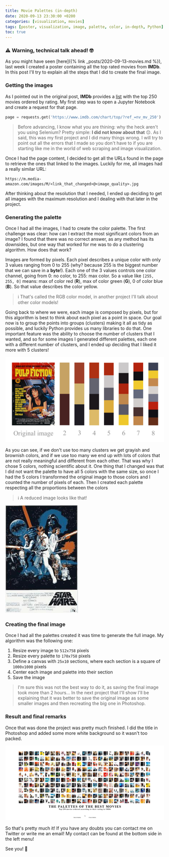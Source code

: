 ```yaml
---
title: Movie Palettes (in-depth)
date: 2020-09-13 23:30:00 +0200
categories: [visualization, movies]
tags: [poster, visualization, image, palette, color, in-depth, Python]
toc: true
---
```


### ⚠️ Warning, technical talk ahead! 🤓

As you might have seen [here]({% link _posts/2020-09-13-movies.md %}), last week I created a poster containing all the top rated movies from **IMDb**. In this post I'll try to explain all the steps that I did to create the final image. 

### Getting the images

As I pointed out in the original post, **IMDb** provides a <a href="https://www.imdb.com/chart/top/?ref_=nv_mv_250" target="_blank">list</a> with the top 250 movies ordered by rating. My first step was to open a Jupyter Notebook and create a request for that page.

```python
page = requests.get('https://www.imdb.com/chart/top/?ref_=nv_mv_250')
```

> Before advancing, I know what you are thining: why the heck aren't you using Selenium? Pretty simple: **I did not know about that** 😔. As I said, this was my first project and I did many things wrong. I will try to point out all the errors that I made so you don't have to if you are starting like me in the world of web scraping and image visualization.

Once I had the page content, I decided to get all the URLs found in the page to retrieve the ones that linked to the images. Luckily for me, all images had a really similar URL: 

```
https://m.media-amazon.com/images/M/<link_that_changed>@<image_quality>.jpg
```

After thinking about the resolution that I needed, I ended up deciding to get all images with the maximum resolution and I dealing with that later in the project.

### Generating the palette

Once I had all the images, I had to create the color palette. The first challenge was clear: how can I extract the most significant colors from an image? I found that there was no correct answer, as any method has its downsides, but one way that worked for me was to do a clustering algorithm. How does that work?

Images are formed by pixels. Each pixel describes a unique color with only 3 values ranging from 0 to 255 (why? because 255 is the biggest number that we can save in a **byte**!). Each one of the 3 values controls one color channel, going from 0: no color, to 255: max color. So a value like `[255, 255, 0]` means: max of color red (**R**), max of color green (**G**), 0 of color blue (**B**). So that value describes the color yellow. 

> ℹ️ That's called the RGB color model, in another project I'll talk about other color models! 

Going back to where we were, each image is composed by pixels, but for this algorithm is best to think about each pixel as a point in space. Our goal now is to group the points into groups (clusters) making it all as tidy as possible, and luckily Python provides us many libraries to do that. One important feature was the ability to choose the number of clusters that I wanted, and so for some images I generated different palettes, each one with a different number of clusters, and I ended up deciding that I liked it more with 5 clusters!

![Image](/assets/img/movies/mult_palettes.jpg)

As you can see, if we don't use too many clusters we get grayish and brownish colors, and if we use too many we end up with lots of colors that are not really meaningful and different from each other. That was why I chose 5 colors, nothing scientific about it. One thing that I changed was that I did not want the palette to have all 5 colors with the same size, so once I had the 5 colors I transformed the original image to those colors and I counted the number of pixels of each. Then I created each palette respecting all the proportions between the colors

> ℹ️ A reduced image looks like that!

<img src="/assets/img/reduced.jpg" width="230"/>

### Creating the final image

Once I had all the palettes created it was time to generate the full image. My algorithm was the following one:

1. Resize every image to `512x758` pixels
2. Resize every palette to `170x758` pixels
3. Define a canvas with `25x10` sections, where each section is a square of `1000x1000` pixels
4. Center each image and palette into their section
5. Save the image

> I'm sure this was not the best way to do it, as saving the final image took more than 2 hours... In the next project that I'll show I'll be explaining that it was better to save the original image as some smaller images and then recreating the big one in Photoshop.

### Result and final remarks

Once that was done the project was pretty much finished. I did the title in Photoshop and added some more white background so it wasn't too packed. 

![Image](/assets/img/movies/movies_full.jpg)

So that's pretty much it! If you have any doubts you can contact me on Twitter or write me an email! My contact can be found at the bottom side in the left menu!

See you! 👋
